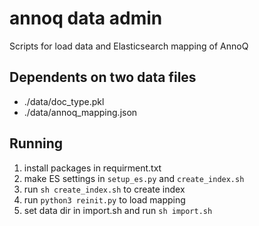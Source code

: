 # annoq data admin

Scripts for load data and Elasticsearch mapping of AnnoQ

## Dependents on two data files

* ./data/doc_type.pkl
* ./data/annoq_mapping.json

## Running 

1. install packages in requirment.txt
2. make ES settings in `setup_es.py` and `create_index.sh`
3. run `sh create_index.sh` to create index
4. run `python3 reinit.py` to load mapping
5. set data dir in import.sh and run `sh import.sh`
